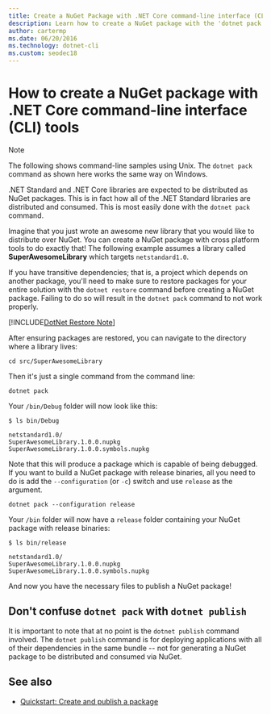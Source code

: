 ```yaml
---
title: Create a NuGet Package with .NET Core command-line interface (CLI) tools
description: Learn how to create a NuGet package with the 'dotnet pack' command.
author: cartermp
ms.date: 06/20/2016
ms.technology: dotnet-cli
ms.custom: seodec18
---
```

# How to create a NuGet package with .NET Core command-line interface (CLI) tools

> [!NOTE]
> The following shows command-line samples using Unix. The `dotnet pack` command as shown here works the same way on Windows.

.NET Standard and .NET Core libraries are expected to be distributed as NuGet packages. This is in fact how all of the .NET Standard libraries are distributed and consumed. This is most easily done with the `dotnet pack` command.

Imagine that you just wrote an awesome new library that you would like to distribute over NuGet. You can create a NuGet package with cross platform tools to do exactly that! The following example assumes a library called **SuperAwesomeLibrary** which targets `netstandard1.0`.

If you have transitive dependencies; that is, a project which depends on another package, you'll need to make sure to restore packages for your entire solution with the `dotnet restore` command before creating a NuGet package. Failing to do so will result in the `dotnet pack` command to not work properly.

[!INCLUDE[DotNet Restore Note](~/includes/dotnet-restore-note.md)]

After ensuring packages are restored, you can navigate to the directory where a library lives:

```console
cd src/SuperAwesomeLibrary
```

Then it's just a single command from the command line:

```console
dotnet pack
```

Your `/bin/Debug` folder will now look like this:

```console
$ ls bin/Debug

netstandard1.0/
SuperAwesomeLibrary.1.0.0.nupkg
SuperAwesomeLibrary.1.0.0.symbols.nupkg
```

Note that this will produce a package which is capable of being debugged. If you want to build a NuGet package with release binaries, all you need to do is add the `--configuration` (or `-c`) switch and use `release` as the argument.

```console
dotnet pack --configuration release
```

Your `/bin` folder will now have a `release` folder containing your NuGet package with release binaries:

```console
$ ls bin/release

netstandard1.0/
SuperAwesomeLibrary.1.0.0.nupkg
SuperAwesomeLibrary.1.0.0.symbols.nupkg
```

And now you have the necessary files to publish a NuGet package!

## Don't confuse `dotnet pack` with `dotnet publish`

It is important to note that at no point is the `dotnet publish` command involved. The `dotnet publish` command is for deploying applications with all of their dependencies in the same bundle -- not for generating a NuGet package to be distributed and consumed via NuGet.

## See also

- [Quickstart: Create and publish a package](/nuget/quickstart/create-and-publish-a-package-using-the-dotnet-cli)
